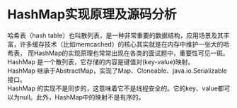 # HashMap实现原理及源码分析
哈希表（hash table）也叫散列表，是一种非常重要的数据结构，应用场景及其丰富，许多缓存技术（比如memcached）的核心其实就是在内存中维护一张大的哈希表，
而HashMap的实现原理也常常出现在各类的面试题中，重要性可见一斑。</br>
HashMap 是一个散列表，它存储的内容是键值对(key-value)映射。</br>
HashMap 继承于AbstractMap，实现了Map、Cloneable、java.io.Serializable接口。</br>
HashMap 的实现不是同步的，这意味着它不是线程安全的。它的key、value都可以为null。此外，HashMap中的映射不是有序的。</br>
